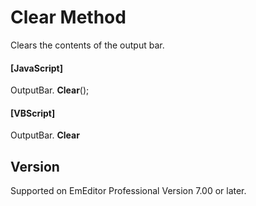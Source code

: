 # Clear Method

Clears the contents of the output bar.

#### \[JavaScript\]

OutputBar. **Clear**();

#### \[VBScript\]

OutputBar. **Clear**

## Version

Supported on EmEditor Professional Version 7.00 or later.